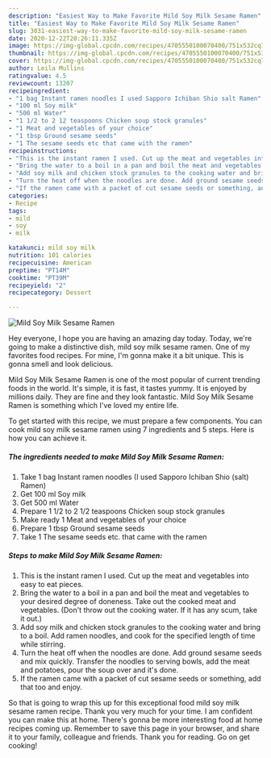 ```yaml
---
description: "Easiest Way to Make Favorite Mild Soy Milk Sesame Ramen"
title: "Easiest Way to Make Favorite Mild Soy Milk Sesame Ramen"
slug: 3031-easiest-way-to-make-favorite-mild-soy-milk-sesame-ramen
date: 2020-12-22T20:26:11.335Z
image: https://img-global.cpcdn.com/recipes/4705550100070400/751x532cq70/mild-soy-milk-sesame-ramen-recipe-main-photo.jpg
thumbnail: https://img-global.cpcdn.com/recipes/4705550100070400/751x532cq70/mild-soy-milk-sesame-ramen-recipe-main-photo.jpg
cover: https://img-global.cpcdn.com/recipes/4705550100070400/751x532cq70/mild-soy-milk-sesame-ramen-recipe-main-photo.jpg
author: Leila Mullins
ratingvalue: 4.5
reviewcount: 13207
recipeingredient:
- "1 bag Instant ramen noodles I used Sapporo Ichiban Shio salt Ramen"
- "100 ml Soy milk"
- "500 ml Water"
- "1 1/2 to 2 12 teaspoons Chicken soup stock granules"
- "1 Meat and vegetables of your choice"
- "1 tbsp Ground sesame seeds"
- "1 The sesame seeds etc that came with the ramen"
recipeinstructions:
- "This is the instant ramen I used. Cut up the meat and vegetables into easy to eat pieces."
- "Bring the water to a boil in a pan and boil the meat and vegetables to your desired degree of doneness. Take out the cooked meat and vegetables. (Don&#39;t throw out the cooking water. If it has any scum, take it out.)"
- "Add soy milk and chicken stock granules to the cooking water and bring to a boil. Add ramen noodles, and cook for the specified length of time while stirring."
- "Turn the heat off when the noodles are done. Add ground sesame seeds and mix quickly. Transfer the noodles to serving bowls, add the meat and potatoes, pour the soup over and it&#39;s done."
- "If the ramen came with a packet of cut sesame seeds or something, add that too and enjoy."
categories:
- Recipe
tags:
- mild
- soy
- milk

katakunci: mild soy milk 
nutrition: 101 calories
recipecuisine: American
preptime: "PT14M"
cooktime: "PT39M"
recipeyield: "2"
recipecategory: Dessert

---
```



![Mild Soy Milk Sesame Ramen](https://img-global.cpcdn.com/recipes/4705550100070400/751x532cq70/mild-soy-milk-sesame-ramen-recipe-main-photo.jpg)

Hey everyone, I hope you are having an amazing day today. Today, we're going to make a distinctive dish, mild soy milk sesame ramen. One of my favorites food recipes. For mine, I'm gonna make it a bit unique. This is gonna smell and look delicious.

Mild Soy Milk Sesame Ramen is one of the most popular of current trending foods in the world. It's simple, it is fast, it tastes yummy. It is enjoyed by millions daily. They are fine and they look fantastic. Mild Soy Milk Sesame Ramen is something which I've loved my entire life.




To get started with this recipe, we must prepare a few components. You can cook mild soy milk sesame ramen using 7 ingredients and 5 steps. Here is how you can achieve it.

<!--inarticleads1-->

##### The ingredients needed to make Mild Soy Milk Sesame Ramen:

1. Take 1 bag Instant ramen noodles (I used Sapporo Ichiban Shio (salt) Ramen)
1. Get 100 ml Soy milk
1. Get 500 ml Water
1. Prepare 1 1/2 to 2 1/2 teaspoons Chicken soup stock granules
1. Make ready 1 Meat and vegetables of your choice
1. Prepare 1 tbsp Ground sesame seeds
1. Take 1 The sesame seeds etc. that came with the ramen




<!--inarticleads2-->

##### Steps to make Mild Soy Milk Sesame Ramen:

1. This is the instant ramen I used. Cut up the meat and vegetables into easy to eat pieces.
1. Bring the water to a boil in a pan and boil the meat and vegetables to your desired degree of doneness. Take out the cooked meat and vegetables. (Don&#39;t throw out the cooking water. If it has any scum, take it out.)
1. Add soy milk and chicken stock granules to the cooking water and bring to a boil. Add ramen noodles, and cook for the specified length of time while stirring.
1. Turn the heat off when the noodles are done. Add ground sesame seeds and mix quickly. Transfer the noodles to serving bowls, add the meat and potatoes, pour the soup over and it&#39;s done.
1. If the ramen came with a packet of cut sesame seeds or something, add that too and enjoy.




So that is going to wrap this up for this exceptional food mild soy milk sesame ramen recipe. Thank you very much for your time. I am confident you can make this at home. There's gonna be more interesting food at home recipes coming up. Remember to save this page in your browser, and share it to your family, colleague and friends. Thank you for reading. Go on get cooking!

